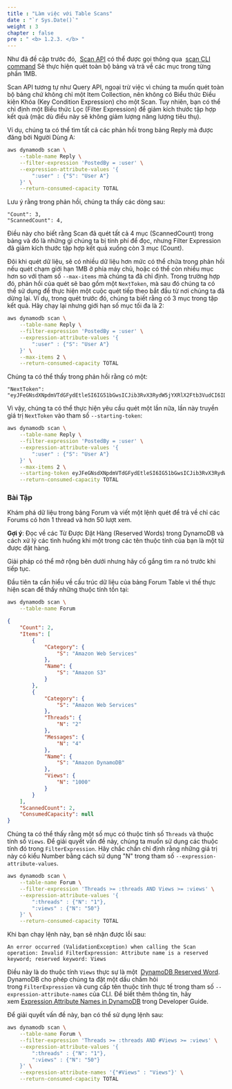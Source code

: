 ```yaml
---
title : "Làm việc với Table Scans"
date : "`r Sys.Date()`"
weight : 3
chapter : false
pre : " <b> 1.2.3. </b> "
---
```


Như đã đề cập trước đó,  [Scan API](https://docs.aws.amazon.com/amazondynamodb/latest/APIReference/API_Scan.html) có thể được gọi thông qua  [scan CLI command](https://docs.aws.amazon.com/cli/latest/reference/dynamodb/scan.html) Sẽ thực hiện quét toàn bộ bảng và trả về các mục trong từng phần 1MB.

Scan API tương tự như Query API, ngoại trừ việc vì chúng ta muốn quét toàn bộ bảng chứ không chỉ một Item Collection, nên không có Biểu thức Điều kiện Khóa (Key Condition Expression) cho một Scan. Tuy nhiên, bạn có thể chỉ định một Biểu thức Lọc (Filter Expression) để giảm kích thước tập hợp kết quả (mặc dù điều này sẽ không giảm lượng năng lượng tiêu thụ).

Ví dụ, chúng ta có thể tìm tất cả các phản hồi trong bảng Reply mà được đăng bởi Người Dùng A:

```bash
aws dynamodb scan \
    --table-name Reply \
    --filter-expression 'PostedBy = :user' \
    --expression-attribute-values '{
        ":user" : {"S": "User A"}
    }' \
    --return-consumed-capacity TOTAL
```

Lưu ý rằng trong phản hồi, chúng ta thấy các dòng sau:

```
"Count": 3,
"ScannedCount": 4,
```

Điều này cho biết rằng Scan đã quét tất cả 4 mục (ScannedCount) trong bảng và đó là những gì chúng ta bị tính phí để đọc, nhưng Filter Expression đã giảm kích thước tập hợp kết quả xuống còn 3 mục (Count).

Đôi khi quét dữ liệu, sẽ có nhiều dữ liệu hơn mức có thể chứa trong phản hồi nếu quét chạm giới hạn 1MB ở phía máy chủ, hoặc có thể còn nhiều mục hơn so với tham số `--max-items` mà chúng ta đã chỉ định. Trong trường hợp đó, phản hồi của quét sẽ bao gồm một `NextToken`, mà sau đó chúng ta có thể sử dụng để thực hiện một cuộc quét tiếp theo bắt đầu từ nơi chúng ta đã dừng lại. Ví dụ, trong quét trước đó, chúng ta biết rằng có 3 mục trong tập kết quả. Hãy chạy lại nhưng giới hạn số mục tối đa là 2:

```bash
aws dynamodb scan \
    --table-name Reply \
    --filter-expression 'PostedBy = :user' \
    --expression-attribute-values '{
        ":user" : {"S": "User A"}
    }' \
    --max-items 2 \
    --return-consumed-capacity TOTAL
```

Chúng ta có thể thấy trong phản hồi rằng có một:

```
"NextToken": "eyJFeGNsdXNpdmVTdGFydEtleSI6IG51bGwsICJib3RvX3RydW5jYXRlX2Ftb3VudCI6IDJ9"
```

Vì vậy, chúng ta có thể thực hiện yêu cầu quét một lần nữa, lần này truyền giá trị `NextToken` vào tham số `--starting-token`:

```bash
aws dynamodb scan \
    --table-name Reply \
    --filter-expression 'PostedBy = :user' \
    --expression-attribute-values '{
        ":user" : {"S": "User A"}
    }' \
    --max-items 2 \
    --starting-token eyJFeGNsdXNpdmVTdGFydEtleSI6IG51bGwsICJib3RvX3RydW5jYXRlX2Ftb3VudCI6IDJ9 \
    --return-consumed-capacity TOTAL
```

### **Bài Tập**
Khám phá dữ liệu trong bảng Forum và viết một lệnh quét để trả về chỉ các Forums có hơn 1 thread và hơn 50 lượt xem.

**Gợi ý**: Đọc về các Từ Được Đặt Hàng (Reserved Words) trong DynamoDB và cách xử lý các tình huống khi một trong các tên thuộc tính của bạn là một từ được đặt hàng.

Giải pháp có thể mở rộng bên dưới nhưng hãy cố gắng tìm ra nó trước khi tiếp tục.

Đầu tiên ta cần hiểu về cấu trúc dữ liệu của bảng Forum Table vì thế thực hiện scan để thấy những thuộc tính tồn tại: 
```bash
aws dynamodb scan \
    --table-name Forum
```

```json
{
    "Count": 2,
    "Items": [
        {
            "Category": {
                "S": "Amazon Web Services"
            },
            "Name": {
                "S": "Amazon S3"
            }
        },
        {
            "Category": {
                "S": "Amazon Web Services"
            },
            "Threads": {
                "N": "2"
            },
            "Messages": {
                "N": "4"
            },
            "Name": {
                "S": "Amazon DynamoDB"
            },
            "Views": {
                "N": "1000"
            }
        }
    ],
    "ScannedCount": 2,
    "ConsumedCapacity": null
}
```

Chúng ta có thể thấy rằng một số mục có thuộc tính số `Threads` và thuộc tính số `Views`. Để giải quyết vấn đề này, chúng ta muốn sử dụng các thuộc tính đó trong `FilterExpression`. Hãy chắc chắn chỉ định rằng những giá trị này có kiểu Number bằng cách sử dụng "N" trong tham số `--expression-attribute-values`.

```bash
aws dynamodb scan \
    --table-name Forum \
    --filter-expression 'Threads >= :threads AND Views >= :views' \
    --expression-attribute-values '{
        ":threads" : {"N": "1"},
        ":views" : {"N": "50"}
    }' \
    --return-consumed-capacity TOTAL
```

Khi bạn chạy lệnh này, bạn sẽ nhận được lỗi sau:

```text
An error occurred (ValidationException) when calling the Scan operation: Invalid FilterExpression: Attribute name is a reserved keyword; reserved keyword: Views
```
Điều này là do thuộc tính `Views` thực sự là một  [DynamoDB Reserved Word](https://docs.aws.amazon.com/amazondynamodb/latest/developerguide/ReservedWords.html). DynamoDB cho phép chúng ta đặt một dấu chấm hỏi trong `FilterExpression` và cung cấp tên thuộc tính thực tế trong tham số `--expression-attribute-names` của CLI. Để biết thêm thông tin, hãy xem [Expression Attribute Names in DynamoDB](https://docs.aws.amazon.com/amazondynamodb/latest/developerguide/Expressions.ExpressionAttributeNames.html) trong Developer Guide.

Để giải quyết vấn đề này, bạn có thể sử dụng lệnh sau:

```bash
aws dynamodb scan \
    --table-name Forum \
    --filter-expression 'Threads >= :threads AND #Views >= :views' \
    --expression-attribute-values '{
        ":threads" : {"N": "1"},
        ":views" : {"N": "50"}
    }' \
    --expression-attribute-names '{"#Views" : "Views"}' \
    --return-consumed-capacity TOTAL
```
